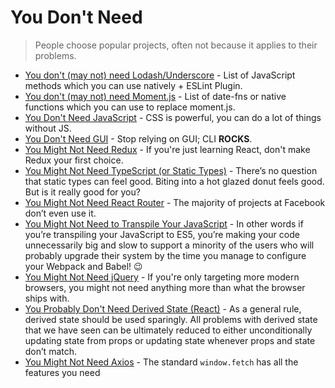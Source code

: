 # You Don't Need

> People choose popular projects, often not because it applies to their problems.

- [You don't (may not) need Lodash/Underscore](https://github.com/you-dont-need/You-Dont-Need-Lodash-Underscore) - List of JavaScript methods which you can use natively + ESLint Plugin.
- [You don't (may not) need Moment.js](https://github.com/you-dont-need/You-Dont-Need-Momentjs) - List of date-fns or native functions which you can use to replace moment.js.
- [You Don't Need JavaScript](https://github.com/you-dont-need/You-Dont-Need-JavaScript) - CSS is powerful, you can do a lot of things without JS.
- [You Don't Need GUI](https://github.com/you-dont-need/You-Dont-Need-GUI) - Stop relying on GUI; CLI **ROCKS**.
- [You Might Not Need Redux](https://medium.com/@dan_abramov/you-might-not-need-redux-be46360cf367) - If you're just learning React, don't make Redux your first choice.
- [You Might Not Need TypeScript (or Static Types)](https://medium.com/javascript-scene/you-might-not-need-typescript-or-static-types-aa7cb670a77b#.8oxodypn7) - There’s no question that static types can feel good. Biting into a hot glazed donut feels good. But is it really good for you?
- [You Might Not Need React Router](https://medium.freecodecamp.com/you-might-not-need-react-router-38673620f3d) - The majority of projects at Facebook don’t even use it.
- [You Might Not Need to Transpile Your JavaScript](https://medium.freecodecamp.com/you-might-not-need-to-transpile-your-javascript-4d5e0a438ca) - In other words if you’re transpiling your JavaScript to ES5, you’re making your code unnecessarily big and slow to support a minority of the users who will probably upgrade their system by the time you manage to configure your Webpack and Babel! 😉
- [You Might Not Need jQuery](http://youmightnotneedjquery.com/) - If you're only targeting more modern browsers, you might not need anything more than what the browser ships with.
- [You Probably Don't Need Derived State (React)](https://reactjs.org/blog/2018/06/07/you-probably-dont-need-derived-state.html) - As a general rule, derived state should be used sparingly. All problems with derived state that we have seen can be ultimately reduced to either unconditionally updating state from props or updating state whenever props and state don’t match.
- [You Might Not Need Axios](https://danlevy.net/you-may-not-need-axios/) - The standard `window.fetch` has all the features you need 
